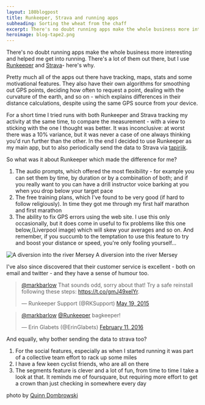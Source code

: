 ```yaml
---
layout: 180blogpost
title: Runkeeper, Strava and running apps
subheading: Sorting the wheat from the chaff
excerpt: There's no doubt running apps make the whole business more interesting and helped me get into running. There's a lot of them out there, but I use Runkeeper and Strava - here's why
heroimage: blog-tape2.png
---
```




There's no doubt running apps make the whole business more interesting and helped me get into running. There's a lot of them out there, but I use <a href="http://www.runkeeper.com">Runkeeper</a> and <a href="http://www.strava.com">Strava</a>- here's why.

Pretty much all of the apps out there have tracking, maps, stats and some motivational features. They also have their own algorithms for smoothing out GPS points, deciding how often to request a point, dealing with the curvature of the earth, and so on - which explains differences in their distance calculations, despite using the same GPS source from your device. 

For a short time I tried runs with both Runkeeper and Strava tracking my activity at the same time, to compare the measurement - with a view to sticking with the one I thought was better. It was inconclusive: at worst there was a 10% variance, but it was never a case of one always thinking you'd run further than the other. In the end I decided to use Runkeeper as my main app, but to also periodically send the data to Strava via <a href="https://tapiriik.com/">tapiriik</a>. 

So what was it about Runkeeper which made the difference for me?
1. The audio prompts, which offered the most flexibility - for example you can set them by time, by duration or by a combination of both; and if you really want to you can have a drill instructor voice barking at you when you drop below your target pace
2. The free training plans, which I've found to be very good (if hard to follow religiously).  In time they got me through my first half marathon and first marathon
3. The ability to fix GPS errors using the web site. I use this only occasionally, but it does come in useful to fix problems like this one below,(Liverpool image) which will skew your averages and so on. And remember, if you succumb to the temptation to use this feature to try and boost your distance or speed, you're only fooling yourself... 

<img class="img-responsive" src="{{ site.baseurl }}/img/blog-runkeeper-river.png" alt="A diversion into the river Mersey">
<span class="caption text-muted">A diversion into the river Mersey</span>


I've also since discovered that their customer service is excellent - both on email and twitter - and they have a sense of humour too. 


<blockquote class="twitter-tweet tw-align-center" data-lang="en"><p lang="en" dir="ltr"><a href="https://twitter.com/markbarlow">@markbarlow</a> That sounds odd, sorry about that! Try a safe reinstall following these steps: <a href="https://t.co/gmJ49xeIYr">https://t.co/gmJ49xeIYr</a>.</p>&mdash; Runkeeper Support (@RKSupport) <a href="https://twitter.com/RKSupport/status/600702862977413120">May 19, 2015</a></blockquote>
<script async src="//platform.twitter.com/widgets.js" charset="utf-8"></script>
<blockquote class="twitter-tweet tw-align-center" data-lang="en"><p lang="tl" dir="ltr"><a href="https://twitter.com/markbarlow">@markbarlow</a> <a href="https://twitter.com/Runkeeper">@Runkeeper</a> bagkeeper!</p>&mdash; Erin Glabets (@ErinGlabets) <a href="https://twitter.com/ErinGlabets/status/697896997228036096">February 11, 2016</a></blockquote>
<script async src="//platform.twitter.com/widgets.js" charset="utf-8"></script>




And equally, why bother sending the data to strava too?
1. For the social features, especially as when I started running it was part of a collective team effort to rack up some miles
2. I have a few keen cyclist friends, who are all on there
3. The segments feature is clever and a lot of fun, from time to time I take a look at that. It reminds me of foursquare, but requiring more effort to get a crown than just checking in somewhere every day


<p class="photocredit text-muted"><i class="fa fa-creative-commons fa-fw"></i> photo by <a href="https://www.flickr.com/photos/quinnanya/">Quinn Dombrowski</a></p>
